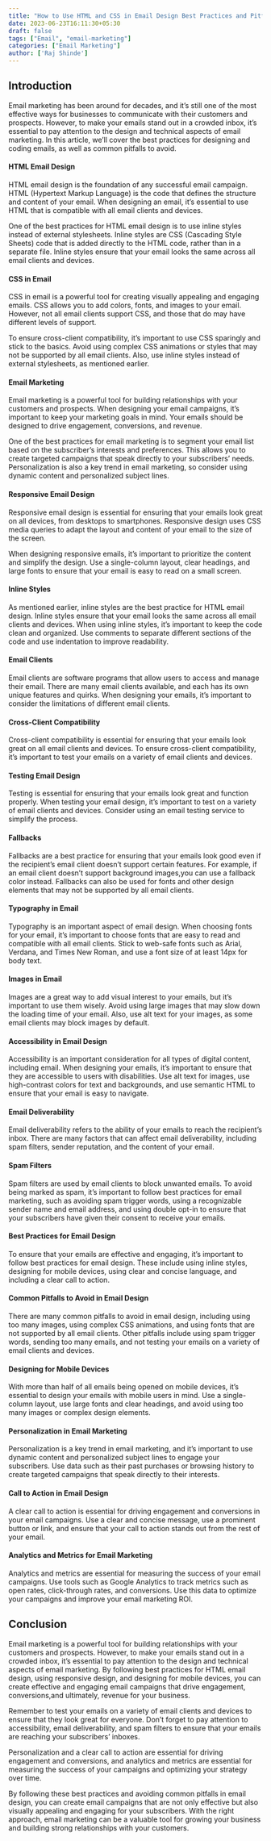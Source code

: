 ```yaml
---
title: "How to Use HTML and CSS in Email Design Best Practices and Pitfalls to Avoid"
date: 2023-06-23T16:11:30+05:30
draft: false
tags: ["Email", "email-marketing"]
categories: ["Email Marketing"]
author: ['Raj Shinde']
---
```


## Introduction
Email marketing has been around for decades, and it’s still one of the most effective ways for businesses to communicate with their customers and prospects. However, to make your emails stand out in a crowded inbox, it’s essential to pay attention to the design and technical aspects of email marketing. In this article, we’ll cover the best practices for designing and coding emails, as well as common pitfalls to avoid.

#### HTML Email Design

HTML email design is the foundation of any successful email campaign. HTML (Hypertext Markup Language) is the code that defines the structure and content of your email. When designing an email, it’s essential to use HTML that is compatible with all email clients and devices.

One of the best practices for HTML email design is to use inline styles instead of external stylesheets. Inline styles are CSS (Cascading Style Sheets) code that is added directly to the HTML code, rather than in a separate file. Inline styles ensure that your email looks the same across all email clients and devices.

#### CSS in Email

CSS in email is a powerful tool for creating visually appealing and engaging emails. CSS allows you to add colors, fonts, and images to your email. However, not all email clients support CSS, and those that do may have different levels of support.

To ensure cross-client compatibility, it’s important to use CSS sparingly and stick to the basics. Avoid using complex CSS animations or styles that may not be supported by all email clients. Also, use inline styles instead of external stylesheets, as mentioned earlier.

#### Email Marketing

Email marketing is a powerful tool for building relationships with your customers and prospects. When designing your email campaigns, it’s important to keep your marketing goals in mind. Your emails should be designed to drive engagement, conversions, and revenue.

One of the best practices for email marketing is to segment your email list based on the subscriber’s interests and preferences. This allows you to create targeted campaigns that speak directly to your subscribers’ needs. Personalization is also a key trend in email marketing, so consider using dynamic content and personalized subject lines.

#### Responsive Email Design

Responsive email design is essential for ensuring that your emails look great on all devices, from desktops to smartphones. Responsive design uses CSS media queries to adapt the layout and content of your email to the size of the screen.

When designing responsive emails, it’s important to prioritize the content and simplify the design. Use a single-column layout, clear headings, and large fonts to ensure that your email is easy to read on a small screen.

#### Inline Styles

As mentioned earlier, inline styles are the best practice for HTML email design. Inline styles ensure that your email looks the same across all email clients and devices. When using inline styles, it’s important to keep the code clean and organized. Use comments to separate different sections of the code and use indentation to improve readability.

#### Email Clients

Email clients are software programs that allow users to access and manage their email. There are many email clients available, and each has its own unique features and quirks. When designing your emails, it’s important to consider the limitations of different email clients.

#### Cross-Client Compatibility

Cross-client compatibility is essential for ensuring that your emails look great on all email clients and devices. To ensure cross-client compatibility, it’s important to test your emails on a variety of email clients and devices.

#### Testing Email Design

Testing is essential for ensuring that your emails look great and function properly. When testing your email design, it’s important to test on a variety of email clients and devices. Consider using an email testing service to simplify the process.

#### Fallbacks

Fallbacks are a best practice for ensuring that your emails look good even if the recipient’s email client doesn’t support certain features. For example, if an email client doesn’t support background images,you can use a fallback color instead. Fallbacks can also be used for fonts and other design elements that may not be supported by all email clients.

#### Typography in Email

Typography is an important aspect of email design. When choosing fonts for your email, it’s important to choose fonts that are easy to read and compatible with all email clients. Stick to web-safe fonts such as Arial, Verdana, and Times New Roman, and use a font size of at least 14px for body text.

#### Images in Email

Images are a great way to add visual interest to your emails, but it’s important to use them wisely. Avoid using large images that may slow down the loading time of your email. Also, use alt text for your images, as some email clients may block images by default.

#### Accessibility in Email Design

Accessibility is an important consideration for all types of digital content, including email. When designing your emails, it’s important to ensure that they are accessible to users with disabilities. Use alt text for images, use high-contrast colors for text and backgrounds, and use semantic HTML to ensure that your email is easy to navigate.

#### Email Deliverability

Email deliverability refers to the ability of your emails to reach the recipient’s inbox. There are many factors that can affect email deliverability, including spam filters, sender reputation, and the content of your email.

#### Spam Filters

Spam filters are used by email clients to block unwanted emails. To avoid being marked as spam, it’s important to follow best practices for email marketing, such as avoiding spam trigger words, using a recognizable sender name and email address, and using double opt-in to ensure that your subscribers have given their consent to receive your emails.

#### Best Practices for Email Design

To ensure that your emails are effective and engaging, it’s important to follow best practices for email design. These include using inline styles, designing for mobile devices, using clear and concise language, and including a clear call to action.

#### Common Pitfalls to Avoid in Email Design

There are many common pitfalls to avoid in email design, including using too many images, using complex CSS animations, and using fonts that are not supported by all email clients. Other pitfalls include using spam trigger words, sending too many emails, and not testing your emails on a variety of email clients and devices.

#### Designing for Mobile Devices

With more than half of all emails being opened on mobile devices, it’s essential to design your emails with mobile users in mind. Use a single-column layout, use large fonts and clear headings, and avoid using too many images or complex design elements.

#### Personalization in Email Marketing

Personalization is a key trend in email marketing, and it’s important to use dynamic content and personalized subject lines to engage your subscribers. Use data such as their past purchases or browsing history to create targeted campaigns that speak directly to their interests.

#### Call to Action in Email Design

A clear call to action is essential for driving engagement and conversions in your email campaigns. Use a clear and concise message, use a prominent button or link, and ensure that your call to action stands out from the rest of your email.

#### Analytics and Metrics for Email Marketing

Analytics and metrics are essential for measuring the success of your email campaigns. Use tools such as Google Analytics to track metrics such as open rates, click-through rates, and conversions. Use this data to optimize your campaigns and improve your email marketing ROI.

## Conclusion

Email marketing is a powerful tool for building relationships with your customers and prospects. However, to make your emails stand out in a crowded inbox, it’s essential to pay attention to the design and technical aspects of email marketing. By following best practices for HTML email design, using responsive design, and designing for mobile devices, you can create effective and engaging email campaigns that drive engagement, conversions,and ultimately, revenue for your business.

Remember to test your emails on a variety of email clients and devices to ensure that they look great for everyone. Don’t forget to pay attention to accessibility, email deliverability, and spam filters to ensure that your emails are reaching your subscribers’ inboxes.

Personalization and a clear call to action are essential for driving engagement and conversions, and analytics and metrics are essential for measuring the success of your campaigns and optimizing your strategy over time.

By following these best practices and avoiding common pitfalls in email design, you can create email campaigns that are not only effective but also visually appealing and engaging for your subscribers. With the right approach, email marketing can be a valuable tool for growing your business and building strong relationships with your customers.